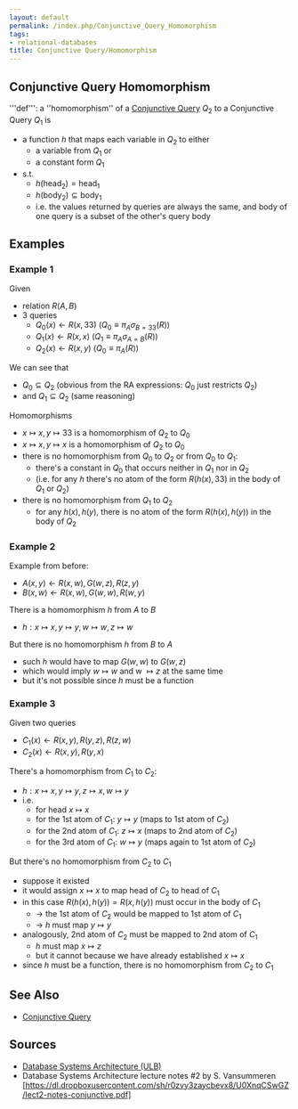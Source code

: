 ```yaml
---
layout: default
permalink: /index.php/Conjunctive_Query_Homomorphism
tags:
- relational-databases
title: Conjunctive Query/Homomorphism
---
```

## Conjunctive Query Homomorphism
'''def''': a ''homomorphism'' of a [Conjunctive Query](Conjunctive_Query) $Q_2$ to a Conjunctive Query $Q_1$ is 
- a function $h$ that maps each variable in $Q_2$ to either
  - a variable from $Q_1$ or
  - a constant form $Q_1$
- s.t. 
  - $h(\text{head}_2) = \text{head}_1$
  - $h(\text{body}_2) \subseteq \text{body}_1$
  - i.e. the values returned by queries are always the same, and body of one query is a subset of the other's query body


## Examples
### Example 1
Given
- relation $R(A, B)$ 
- 3 queries
  - $Q_0(x) \leftarrow R(x, 33)$ ($Q_0 \equiv \pi_A \sigma_{B = 33}(R)$)
  - $Q_1(x) \leftarrow R(x, x)$ ($Q_1 \equiv \pi_A \sigma_{A = B}(R)$)
  - $Q_2(x) \leftarrow R(x, y)$ ($Q_0 \equiv \pi_A (R)$)

We can see that 
- $Q_0 \subseteq Q_2$ (obvious from the RA expressions: $Q_0$ just restricts $Q_2$)
- and $Q_1 \subseteq Q_2$ (same reasoning)


Homomorphisms 
- $x \mapsto x, y \mapsto 33$ is a homomorphism of $Q_2$ to $Q_0$
- $x \mapsto x, y \mapsto x$ is a homomorphism of $Q_2$ to $Q_0$
- there is no homomorphism from $Q_0$ to $Q_2$  or from $Q_0$ to $Q_1$:
  - there's a constant in $Q_0$ that occurs neither in $Q_1$ nor in $Q_2$
  - (i.e. for any $h$ there's no atom of the form $R(h(x), 33)$ in the body of $Q_1$ or $Q_2$)
- there is no homomorphism from $Q_1$ to $Q_2$
  - for any $h(x), h(y)$, there is no atom of the form $R(h(x), h(y))$ in the body of $Q_2$


### Example 2
Example from before:
- $A(x, y) \leftarrow R(x, w), G(w, z), R(z, y)$
- $B(x, w) \leftarrow R(x, w), G(w, w), R(w, y)$

There is a homomorphism $h$ from $A$ to $B$
- $h: x \mapsto x, y \mapsto y, w \mapsto w, z \mapsto w$

But there is no homomorphism $h$ from $B$ to $A$
- such $h$ would have to map $G(w, w)$ to $G(w, z)$
- which would imply $w \mapsto w$ and w $\mapsto z$ at the same time
- but it's not possible since $h$ must be a function


### Example 3
Given two queries
- $C_1(x) \leftarrow R(x, y), R(y, z), R(z, w)$
- $C_2(x) \leftarrow R(x, y), R(y, x)$

There's a homomorphism from $C_1$ to $C_2$:
- $h: x \mapsto x, y \mapsto y, z \mapsto x, w \mapsto y$
- i.e.
  - for head $x \mapsto x$
  - for the 1st atom of $C_1$: $y \mapsto y$ (maps to 1st atom of $C_2$)
  - for the 2nd atom of $C_1$: $z \mapsto x$ (maps to 2nd atom of $C_2$)
  - for the 3rd atom of $C_1$: $w \mapsto y$ (maps again to 1st atom of $C_2$)

But there's no homomorphism from $C_2$ to $C_1$
- suppose it existed
- it would assign $x \mapsto x$ to map head of $C_2$ to head of $C_1$
- in this case $R(h(x), h(y)) = R(x, h(y))$ must occur in the body of $C_1$
  - $\to$ the 1st atom of $C_2$ would be mapped to 1st atom of $C_1$
  - $\to$ $h$ must map $y \mapsto y$
- analogously, 2nd atom of $C_2$ must be mapped to 2nd atom of $C_1$
  - $h$ must map $x \mapsto z$
  - but it cannot because we have already established $x \mapsto x$
- since $h$ must be a function, there is no homomorphism from $C_2$ to $C_1$


## See Also
- [Conjunctive Query](Conjunctive_Query)

## Sources
- [Database Systems Architecture (ULB)](Database_Systems_Architecture_(ULB))
- Database Systems Architecture lecture notes #2 by S. Vansummeren [https://dl.dropboxusercontent.com/sh/r0zvy3zaycbevx8/U0XnqCSwGZ/lect2-notes-conjunctive.pdf]
